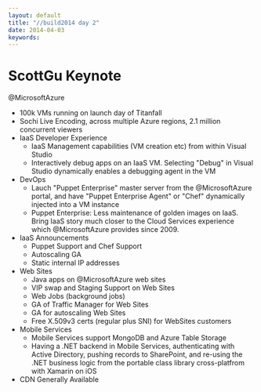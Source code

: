 ```yaml
---
layout: default
title: "//build2014 day 2"
date: 2014-04-03
keywords: 
---
```


# ScottGu Keynote

@MicrosoftAzure

- 100k VMs running on launch day of Titanfall
- Sochi Live Encoding, across multiple Azure regions, 2.1 million concurrent viewers
- IaaS Developer Experience
	- IaaS Management capabilities (VM creation etc) from within Visual Studio
	- Interactively debug apps on an IaaS VM. Selecting "Debug" in Visual Studio dynamically enables a debugging agent in the VM
- DevOps
	- Lauch "Puppet Enterprise" master server from the @MicrosoftAzure portal, and have "Puppet Enterprise Agent" or "Chef" dynamically injected into a VM instance
	- Puppet Enterprise: Less maintenance of golden images on IaaS. Bring IaaS story much closer to the Cloud Services experience which @MicrosoftAzure provides since 2009. 
- IaaS Announcements
	- Puppet Support and Chef Support
	- Autoscaling GA
	- Static internal IP addresses
- Web Sites
	- Java apps on @MicrosoftAzure web sites
	- VIP swap and Staging Support on Web Sites
	- Web Jobs (background jobs)
	- GA of Traffic Manager for Web Sites
	- GA for autoscaling Web Sites
	- Free X.509v3 certs (regular plus SNI) for WebSites customers
- Mobile Services
	- Mobile Services support MongoDB and Azure Table Storage
	- Having a .NET backend in Mobile Services, authenticating with Active Directory, pushing records to SharePoint, and re-using the .NET business logic from the portable class library cross-platfrom with Xamarin on iOS
- CDN Generally Available
